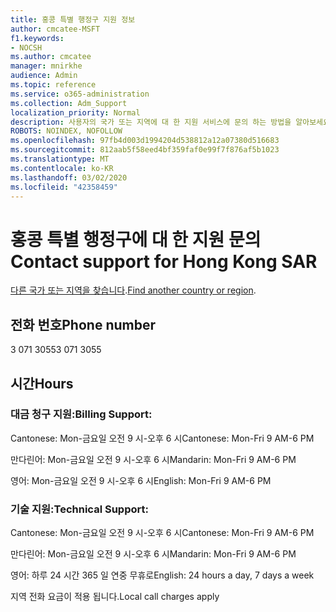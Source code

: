 ```yaml
---
title: 홍콩 특별 행정구 지원 정보
author: cmcatee-MSFT
f1.keywords:
- NOCSH
ms.author: cmcatee
manager: mnirkhe
audience: Admin
ms.topic: reference
ms.service: o365-administration
ms.collection: Adm_Support
localization_priority: Normal
description: 사용자의 국가 또는 지역에 대 한 지원 서비스에 문의 하는 방법을 알아보세요.
ROBOTS: NOINDEX, NOFOLLOW
ms.openlocfilehash: 97fb4d003d1994204d538812a12a07380d516683
ms.sourcegitcommit: 812aab5f58eed4bf359faf0e99f7f876af5b1023
ms.translationtype: MT
ms.contentlocale: ko-KR
ms.lasthandoff: 03/02/2020
ms.locfileid: "42358459"
---
```

# <a name="contact-support-for-hong-kong-sar"></a><span data-ttu-id="cea9a-103">홍콩 특별 행정구에 대 한 지원 문의</span><span class="sxs-lookup"><span data-stu-id="cea9a-103">Contact support for Hong Kong SAR</span></span>

<span data-ttu-id="cea9a-104">[다른 국가 또는 지역을 찾습니다](../contact-support-for-business-products.md).</span><span class="sxs-lookup"><span data-stu-id="cea9a-104">[Find another country or region](../contact-support-for-business-products.md).</span></span>

## <a name="phone-number"></a><span data-ttu-id="cea9a-105">전화 번호</span><span class="sxs-lookup"><span data-stu-id="cea9a-105">Phone number</span></span>
<span data-ttu-id="cea9a-106">3 071 3055</span><span class="sxs-lookup"><span data-stu-id="cea9a-106">3 071 3055</span></span>

## <a name="hours"></a><span data-ttu-id="cea9a-107">시간</span><span class="sxs-lookup"><span data-stu-id="cea9a-107">Hours</span></span>
### <a name="billing-support"></a><span data-ttu-id="cea9a-108">대금 청구 지원:</span><span class="sxs-lookup"><span data-stu-id="cea9a-108">Billing Support:</span></span>

<span data-ttu-id="cea9a-109">Cantonese: Mon-금요일 오전 9 시-오후 6 시</span><span class="sxs-lookup"><span data-stu-id="cea9a-109">Cantonese: Mon-Fri 9 AM-6 PM</span></span>

<span data-ttu-id="cea9a-110">만다린어: Mon-금요일 오전 9 시-오후 6 시</span><span class="sxs-lookup"><span data-stu-id="cea9a-110">Mandarin: Mon-Fri 9 AM-6 PM</span></span>

<span data-ttu-id="cea9a-111">영어: Mon-금요일 오전 9 시-오후 6 시</span><span class="sxs-lookup"><span data-stu-id="cea9a-111">English: Mon-Fri 9 AM-6 PM</span></span>

### <a name="technical-support"></a><span data-ttu-id="cea9a-112">기술 지원:</span><span class="sxs-lookup"><span data-stu-id="cea9a-112">Technical Support:</span></span>

<span data-ttu-id="cea9a-113">Cantonese: Mon-금요일 오전 9 시-오후 6 시</span><span class="sxs-lookup"><span data-stu-id="cea9a-113">Cantonese: Mon-Fri 9 AM-6 PM</span></span>

<span data-ttu-id="cea9a-114">만다린어: Mon-금요일 오전 9 시-오후 6 시</span><span class="sxs-lookup"><span data-stu-id="cea9a-114">Mandarin: Mon-Fri 9 AM-6 PM</span></span>

<span data-ttu-id="cea9a-115">영어: 하루 24 시간 365 일 연중 무휴로</span><span class="sxs-lookup"><span data-stu-id="cea9a-115">English: 24 hours a day, 7 days a week</span></span>

<span data-ttu-id="cea9a-116">지역 전화 요금이 적용 됩니다.</span><span class="sxs-lookup"><span data-stu-id="cea9a-116">Local call charges apply</span></span>

